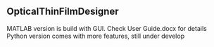 ## OpticalThinFilmDesigner
MATLAB version is build with GUI. Check User Guide.docx for details
Python version comes with more features, still under develop
